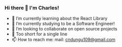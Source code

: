 ### Hi there 👋 I'm Charles!

- 🔭 I’m currently learning about the React Library
- 🌱 I’m currently studying to be a Software Engineer!
- 👯 I’m looking to collaborate on open source projects
- 🤔 Too short for a single line
- 📫 How to reach me: mail: cndungu109@gmail.com

<!--
**KarimCarl/KarimCarl** is a ✨ _special_ ✨ repository because its `README.md` (this file) appears on your GitHub profile.
Here are some ideas to get you started:
- 💬 Ask me about ...
- ⚡ Fun fact: If you like Science, did 
-->
